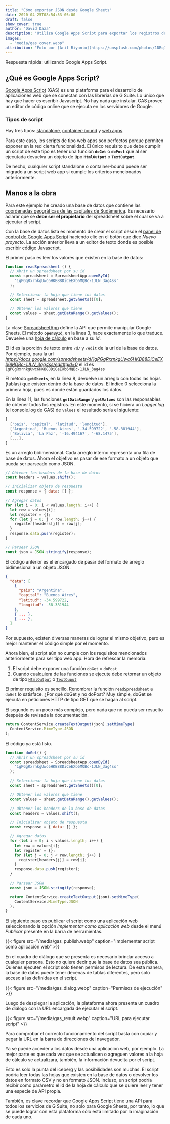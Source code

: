 ```yaml
---
title: "Cómo exportar JSON desde Google Sheets"
date: 2020-04-25T08:54:53-05:00
draft: false
show_cover: true
author: "David Daza"
description: "Utiliza Google Apps Script para exportar los registros de una base de datos disponible en Google Sheets en formato JSON."
images:
  - "media/gas_cover.webp"
attribution: "Foto por [Arif Riyanto](https://unsplash.com/photos/1DRq1ZsE2N0?utm_source=unsplash&utm_medium=referral&utm_content=creditCopyText) en Unsplash"
---
```


Respuesta rápida: utilizando Google Apps Script.

## ¿Qué es Google Apps Script?

[Google Apps Script](https://developers.google.com/apps-script/) (GAS) es una plataforma para el desarrollo de aplicaciones web que se conectan con las librerías de G Suite. Lo único que hay que hacer es escribir Javascript. No hay nada que instalar. GAS provee un editor de código online que se ejecuta en los servidores de Google.

### Tipos de script

Hay tres tipos: [standalone](https://developers.google.com/apps-script/guides/standalone), [container-bound](https://developers.google.com/apps-script/guides/bound) y [web apps](https://developers.google.com/apps-script/guides/web).

Para este caso, los scripts de tipo web apps son perfectos porque permiten exponer en la red cierta funcionalidad. El único requisito que debe cumplir un script de este tipo es tener una función **`doGet`** o **`doPost`** que al ser ejecutada devuelva un objeto de tipo **`HtmlOutput`** o **`TextOutput`**.

De hecho, cualquier script standalone o container-bound puede ser migrado a un script web app si cumple los criterios mencionados anteriormente.

## Manos a la obra

Para este ejemplo he creado una base de datos que contiene las [coordenadas geográficas de las capitales de Sudámerica](https://docs.google.com/spreadsheets/d/1gPGgRxrnkgUwc6HKB88DiCeEXb6MQBc-1JLN_3ag4ss/edit#gid=0). Es necesario aclarar que se **debe ser el propietario** del spreadsheet sobre el cual se va a ejecutar el script.

Con la base de datos lista es momento de crear el script desde el [panel de control de Google Apps Script](https://script.google.com/home/start) haciendo clic en el botón que dice _Nuevo proyecto_. La acción anterior lleva a un editor de texto donde es posible escribir código Javascript.

El primer paso es leer los valores que existen en la base de datos:

```js
function readSpreadsheet () {
  // Abrir un spreadsheet por su id
  const spreadsheet = SpreadsheetApp.openById(
    '1gPGgRxrnkgUwc6HKB88DiCeEXb6MQBc-1JLN_3ag4ss'
  );

  // Seleccionar la hoja que tiene los datos
  const sheet = spreadsheet.getSheets()[0];

  // Obtener los valores que tiene
  const values = sheet.getDataRange().getValues();
}
```

La clase [SpreadsheetApp](https://developers.google.com/apps-script/reference/spreadsheet/spreadsheet-app) define la API que permite manipular Google Sheets. El método **`openById`**, en la línea 3, hace exactamente lo que traduce. Devuelve una [hoja de cálculo](https://developers.google.com/apps-script/reference/spreadsheet/spreadsheet) en base a su _id_.

El id es la porción de texto entre `/d/` y `/edit` de la url de la base de datos. Por ejemplo, para la url *https://docs.google.com/spreadsheets/d/1gPGgRxrnkgUwc6HKB88DiCeEXb6MQBc-1JLN_3ag4ss/edit#gid=0* el id es `1gPGgRxrnkgUwc6HKB88DiCeEXb6MQBc-1JLN_3ag4ss`

El método **`getSheets`**, en la línea 8, devuelve un arreglo con todas las hojas (tablas) que existen dentro de la base de datos. El índice 0 selecciona la primera hoja, pues es donde están guardados los datos.

En la línea 11, las funciones **`getDataRange`** y **`getValues`** son las responsables de obtener todos los registros. En este momento, si se hiciera un *Logger.log* (el console.log de GAS) de `values` el resultado sería el siguiente:

```js {linenos=false}
[
  ['pais', 'capital', 'latitud', 'longitud'],
  ['Argentina', 'Buenos Aires', '-34.599722', '-58.381944'],
  ['Bolivia', 'La Paz', '-16.494167', '-68.1475'],
  [...],
]
```

Es un arreglo bidimensional. Cada arreglo interno representa una fila de base de datos. Ahora el objetivo es pasar de ese formato a un objeto que pueda ser parseado como JSON.

```js {linenostart=13}
// Obtener los headers de la base de datos
const headers = values.shift();

// Inicializar objeto de respuesta
const response = { data: [] };

// Agregar datos
for (let i = 0; i < values.length; i++) {
  let row = values[i];
  let register = {};
  for (let j = 0; j < row.length; j++) {
    register[headers[j]] = row[j];
  }
  response.data.push(register);
}

// Parsear JSON
const json = JSON.stringify(response);
```
El código anterior es el encargado de pasar del formato de arreglo bidimesional a un objeto JSON.

```json {linenos=false}
{
  "data": [
    {
      "pais": "Argentina",
      "capital": "Buenos Aires",
      "latitud": -34.599722,
      "longitud": -58.381944
    },
    { ... },
    { ... },
  ]
}
```

Por supuesto, existen diversas maneras de lograr el mismo objetivo, pero es mejor mantener el código simple por el momento.

Ahora bien, el script aún no cumple con los requisitos mencionados anteriormente para ser tipo web app. Hora de refrescar la memoria:

1. El script debe exponer una función `doGet` o `doPost`
1. Cuando cualquiera de las funciones se ejecute debe retornar un objeto de tipo [`HtmlOutput`](https://developers.google.com/apps-script/reference/html/html-output?hl=en) o [`TextOuput`](https://developers.google.com/apps-script/reference/content/text-output)

El primer requisito es sencillo. Renombrar la función `readSpreadsheet` a `doGet` lo satisface. ¿Por qué doGet y no doPost? Muy simple, doGet se ejecuta en peticiones HTTP de tipo GET que se hagan al script.

El segundo es un poco más complejo, pero nada que no pueda ser resuelto después de revisada la documentación.

```js {linenostart = 32}
return ContentService.createTextOutput(json).setMimeType(
  ContentService.MimeType.JSON
);
```
El código ya está listo.

```js
function doGet() {
  // Abrir un spreadsheet por su id
  const spreadsheet = SpreadsheetApp.openById(
    '1gPGgRxrnkgUwc6HKB88DiCeEXb6MQBc-1JLN_3ag4ss'
  );

  // Seleccionar la hoja que tiene los datos
  const sheet = spreadsheet.getSheets()[0];

  // Obtener los valores que tiene
  const values = sheet.getDataRange().getValues();

  // Obtener los headers de la base de datos
  const headers = values.shift();

  // Inicializar objeto de respuesta
  const response = { data: [] };

  // Agregar datos
  for (let i = 0; i < values.length; i++) {
    let row = values[i];
    let register = {};
    for (let j = 0; j < row.length; j++) {
      register[headers[j]] = row[j];
    }
    response.data.push(register);
  }

  // Parsear JSON
  const json = JSON.stringify(response);

  return ContentService.createTextOutput(json).setMimeType(
    ContentService.MimeType.JSON
  );
}
```
El siguiente paso es publicar el script como una aplicación web seleccionando la opción *Implementar como aplicación web* desde el menú *Publicar* presente en la barra de herramientas.

{{< figure src="/media/gas_publish.webp" caption="Implementar script como aplicación web" >}}

En el cuadro de diálogo que se presenta es necesario brindar acceso a cualquier persona. Esto no quiere decir que la base de datos sea pública. Quienes ejecuten el script solo tienen permisos de lectura. De esta manera, la base de datos puede tener decenas de tablas diferentes, pero solo acceso a las definidas en el script.

{{< figure src="/media/gas_dialog.webp" caption="Permisos de ejecución" >}}

Luego de desplegar la aplicación, la plataforma ahora presenta un cuadro de diálogo con la URL encargada de ejecutar el script.

{{< figure src="/media/gas_result.webp" caption="URL para ejecutar script" >}}

Para comprobar el correcto funcionamiento del script basta con copiar y pegar la URL en la barra de direcciones del navegador.

Ya se puede acceder a los datos desde una aplicación web, por ejemplo. La mejor parte es que cada vez que se actualicen o agreguen valores a la hoja de cálculo se actualizará, también, la información devuelta por el script.

Esto es solo la punta del iceberg y las posibilidades son muchas. El script podría leer todas las hojas que existen en la base de datos o devolver los datos en formato CSV y no en formato JSON. Incluso, un script podría recibir como parámetro el id de la hoja de cálculo que se quiere leer y tener una especie de API propia.

También, es clave recordar que Google Apps Script tiene una API para todos los servicios de G Suite, no solo para Google Sheets, por tanto, lo que se puede lograr con esta plataforma sólo está limitado por la imaginación de cada uno.
